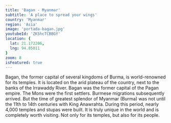 ```yaml
---
title: 'Bagan - Myanmar'
subtitle: 'A place to spread your wings'
country: 'Myanmar'
region: 'Asia'
image: 'portada-bagan.jpg'
youtubeId: 'ZK5hcTCBBGY'
location: {
  lat: 21.172206,
  lng: 94.85011
}
zoom: 8
isFeatured: true
---
```


Bagan, the former capital of several kingdoms of Burma, is world-renowned for its temples. It is located on the arid plateau of the country, next to the banks of the Irrawaddy River. Bagan was the former capital of the Pagan empire. The Mons were the first settlers. Burmese migrations subsequently arrived. But the time of greatest splendor of Myanmar (Burma) was not until the 11th to 14th centuries with King Anawrahta. During this period, nearly 4,000 temples and stupas were built. It is truly unique in the world and is completely worth visiting. Not only for its temples, but also for its people.